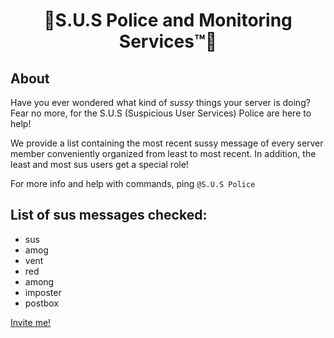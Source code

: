 #  <center>🚨S.U.S Police and Monitoring Services™🚨</center>

## About
Have you ever wondered what kind of *sussy* things your server is doing? Fear no more, for the S.U.S (Suspicious User Services) Police are here to help! 

We provide a list containing the most recent sussy message of every server member conveniently organized from least to most recent. In addition, the least and most sus users get a special role!

For more info and help with commands, ping `@S.U.S Police` 

## List of sus messages checked:
- sus
- amog
- vent
- red
- among
- imposter
- postbox

[Invite me!](https://discord.com/api/oauth2/authorize?client_id=831578136004132905&permissions=2618289392&scope=bot)

